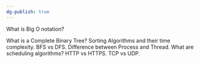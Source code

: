 ```yaml
---
dg-publish: true
---
```

What is Big O notation?

What is a Complete Binary Tree?
Sorting Algorithms and their time complexity.
BFS vs DFS.
Difference between Process and Thread.
What are scheduling algorithms?
HTTP vs HTTPS.
TCP vs UDP.